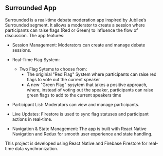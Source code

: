 Surrounded App
----------------

Surrounded is a real-time debate moderation app inspired by Jubilee’s Surrounded segment. It allows a moderator to create a session where participants can raise flags (Red or Green) to influence the flow of discussion. The app features:

- Session Management: Moderators can create and manage debate sessions.

- Real-Time Flag System:
	- Two Flag Sytems to choose from:
  		- The originial "Red Flag" System where participants can raise red flags to vote out the current speaker
  		- A new "Green Flag" sysytem that takes a positive approach, where, instead of voting out the speaker, participants can raise green flags to add to the current speakers time

- Participant List: Moderators can view and manage participants.

- Live Updates: Firestore is used to sync flag statuses and participant actions in real-time.

- Navigation & State Management: The app is built with React Native Navigation and Redux for smooth user experience and state handling.

This project is developed using React Native and Firebase Firestore for real-time data synchronization.
